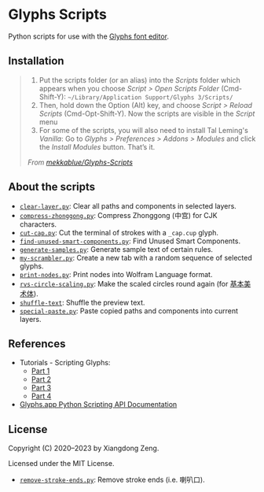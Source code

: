# Glyphs Scripts

Python scripts for use with the [Glyphs font editor](https://glyphsapp.com/).

## Installation

> 1. Put the scripts folder (or an alias) into the *Scripts* folder which appears when you choose
> *Script > Open Scripts Folder* (Cmd-Shift-Y): `~/Library/Application Support/Glyphs 3/Scripts/`
> 2. Then, hold down the Option (Alt) key, and choose *Script > Reload Scripts* (Cmd-Opt-Shift-Y).
> Now the scripts are visible in the *Script* menu
> 3. For some of the scripts, you will also need to install Tal Leming's *Vanilla*: Go to
> *Glyphs > Preferences > Addons > Modules* and click the *Install Modules* button. That’s it.
>
> *From [mekkablue/Glyphs-Scripts](https://github.com/mekkablue/Glyphs-Scripts)*

## About the scripts

- [`clear-layer.py`](clear-layer.py): Clear all paths and components in selected layers.
- [`compress-zhonggong.py`](compress-zhonggong.py): Compress Zhonggong (中宫) for CJK characters.
- [`cut-cap.py`](cut-cap.py): Cut the terminal of strokes with a `_cap.cup` glyph.
- [`find-unused-smart-components.py`](find-unused-smart-components.py): Find Unused Smart Components.
- [`generate-samples.py`](generate-samples.py): Generate sample text of certain rules.
- [`my-scrambler.py`](my-scrambler.py): Create a new tab with a random sequence of selected glyphs.
- [`print-nodes.py`](print-nodes.py): Print nodes into Wolfram Language format.
- [`rvs-circle-scaling.py`](rvs-circle-scaling.py): Make the scaled circles round again (for [基本美术体](https://3type.cn/fonts/rvs_basic)).
- [`shuffle-text`](shuffle-text): Shuffle the preview text.
- [`special-paste.py`](special-paste.py): Paste copied paths and components into current layers.

## References

- Tutorials - Scripting Glyphs:
  - [Part 1](https://glyphsapp.com/tutorials/scripting-glyphs-part-1)
  - [Part 2](https://glyphsapp.com/tutorials/scripting-glyphs-part-2)
  - [Part 3](https://glyphsapp.com/tutorials/scripting-glyphs-part-3)
  - [Part 4](https://glyphsapp.com/tutorials/scripting-glyphs-part-4)
- [Glyphs.app Python Scripting API Documentation](https://docu.glyphsapp.com)

## License

Copyright (C) 2020&ndash;2023 by Xiangdong Zeng.

Licensed under the MIT License.



- [`remove-stroke-ends.py`](remove-stroke-ends.py): Remove stroke ends (i.e. 喇叭口).